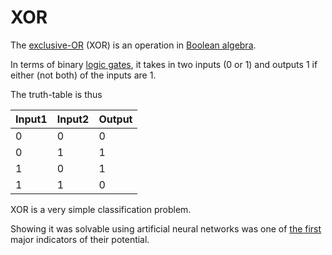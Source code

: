 # XOR

The [exclusive-OR](https://en.wikipedia.org/wiki/Exclusive_or) (XOR) is an operation in [Boolean algebra](https://en.wikipedia.org/wiki/Boolean_algebra).

In terms of binary [logic gates](https://en.wikipedia.org/wiki/Logic_gate), it takes in two inputs (0 or 1) and outputs 1 if either (not both) of the inputs are 1. 

The truth-table is thus

| Input1 | Input2 | Output |
|--------|--------|--------|
| 0      | 0      | 0      |
| 0      | 1      | 1      |
| 1      | 0      | 1      |
| 1      | 1      | 0      |

XOR is a very simple classification problem.

Showing it was solvable using artificial neural networks was one of [the first](https://en.wikipedia.org/wiki/Perceptrons_(book)) major indicators of their potential.
